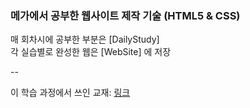 ### 메가에서 공부한 웹사이트 제작 기술 (HTML5 & CSS)  
매 회차시에 공부한 부분은 [DailyStudy]  
각 실습별로 완성한 웹은 [WebSite] 에 저장  
  
  --
  
  이 학습 과정에서 쓰인 교재: <a href="http://www.yes24.com/Product/Goods/71976544"> 링크</a>
